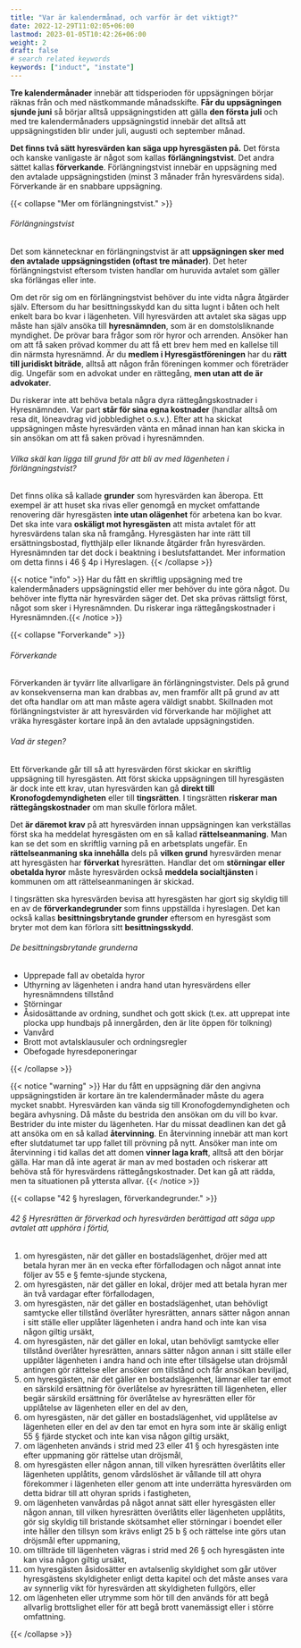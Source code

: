 ```yaml
---
title: "Var är kalendermånad, och varför är det viktigt?"
date: 2022-12-29T11:02:05+06:00
lastmod: 2023-01-05T10:42:26+06:00
weight: 2
draft: false
# search related keywords
keywords: ["induct", "instate"]
---
```


**Tre kalendermånader** innebär att tidsperioden för uppsägningen börjar räknas från och med nästkommande månadsskifte. **Får du uppsägningen sjunde juni** så börjar alltså uppsägningstiden att gälla **den första juli** och med tre kalendermånaders uppsägningstid innebär det alltså att uppsägningstiden blir under juli, augusti och september månad.


**Det finns två sätt hyresvärden kan säga upp hyresgästen på.** Det första och kanske vanligaste är något som kallas **förlängningstvist**. Det andra sättet kallas **förverkande**. Förlängningstvist innebär en uppsägning med den avtalade uppsägningstiden (minst 3 månader från hyresvärdens sida). Förverkande är en snabbare uppsägning.

{{< collapse "Mer om förlängningstvist." >}}
###### Förlängningstvist
Det som kännetecknar en förlängningstvist är att **uppsägningen sker med den avtalade uppsägningstiden (oftast tre månader)**. Det heter förlängningstvist eftersom tvisten handlar om huruvida avtalet som gäller ska förlängas eller inte.

Om det rör sig om en förlängningstvist behöver du inte vidta några åtgärder själv. Eftersom du har besittningsskydd kan du sitta lugnt i båten och helt enkelt bara bo kvar i lägenheten. Vill hyresvärden att avtalet ska sägas upp måste han själv ansöka till **hyresnämnden**, som är en domstolsliknande myndighet. De prövar bara frågor som rör hyror och arrenden. Ansöker han om att få saken prövad kommer du att få ett brev hem med en kallelse till din närmsta hyresnämnd. Är du **medlem i Hyresgästföreningen** har du **rätt till juridiskt biträde**, alltså att någon från föreningen kommer och företräder dig. Ungefär som en advokat under en rättegång, **men utan att de är advokater**.

Du riskerar inte att behöva betala några dyra rättegångskostnader i Hyresnämnden. Var part **står för sina egna kostnader** (handlar alltså om resa dit, löneavdrag vid jobbledighet o.s.v.). Efter att ha skickat uppsägningen måste hyresvärden vänta en månad innan han kan skicka in sin ansökan om att få saken prövad i hyresnämnden.





###### Vilka skäl kan ligga till grund för att bli av med lägenheten i förlängningstvist?
Det finns olika så kallade **grunder** som hyresvärden kan åberopa. Ett exempel är att huset ska rivas eller genomgå en mycket omfattande renovering där hyresgästen **inte utan olägenhet** för arbetena kan bo kvar. Det ska inte vara **oskäligt mot hyresgästen** att mista avtalet för att hyresvärdens talan ska nå framgång. Hyresgästen har inte rätt till ersättningsbostad, flytthjälp eller liknande åtgärder från hyresvärden. Hyresnämnden tar det dock i beaktning i beslutsfattandet. Mer information om detta finns i 46 § 4p i Hyreslagen.
{{< /collapse >}}

{{< notice "info" >}}
Har du fått en skriftlig uppsägning med tre kalendermånaders uppsägningstid eller mer behöver du inte göra något. Du behöver inte flytta när hyresvärden säger det. Det ska prövas rättsligt först, något som sker i Hyresnämnden. Du riskerar inga rättegångskostnader i Hyresnämnden.{{< /notice >}}



{{< collapse "Forverkande" >}}
###### Förverkande

Förverkanden är tyvärr lite allvarligare än förlängningstvister. Dels på grund av konsekvenserna man kan drabbas av, men framför allt på grund av att det ofta handlar om att man måste agera väldigt snabbt. Skillnaden mot förlängningstvister är att hyresvärden vid förverkande har möjlighet att vräka hyresgäster kortare inpå än den avtalade uppsägningstiden.


###### Vad är stegen?

Ett förverkande går till så att hyresvärden först skickar en skriftlig uppsägning till hyresgästen. Att först skicka uppsägningen till hyresgästen är dock inte ett krav, utan hyresvärden kan gå **direkt till Kronofogdemyndigheten** eller till **tingsrätten**. I tingsrätten **riskerar man rättegångskostnader** om man skulle förlora målet.

Det **är däremot krav** på att hyresvärden innan uppsägningen kan verkställas först ska ha meddelat hyresgästen om en så kallad **rättelseanmaning**. Man kan se det som en skriftlig varning på en arbetsplats ungefär. En **rättelseanmaning ska innehålla** dels på **vilken grund** hyresvärden menar att hyresgästen har **förverkat** hyresrätten. Handlar det om **störningar eller obetalda hyror** måste hyresvärden också **meddela socialtjänsten** i kommunen om att rättelseanmaningen är skickad.

I tingsrätten ska hyresvärden bevisa att hyresgästen har gjort sig skyldig till en av de **förverkandegrunder** som finns uppställda i hyreslagen. Det kan också kallas **besittningsbrytande grunder** eftersom en hyresgäst som bryter mot dem kan förlora sitt **besittningsskydd**.

###### De besittningsbrytande grunderna
- Upprepade fall av obetalda hyror
- Uthyrning av lägenheten i andra hand utan hyresvärdens eller hyresnämndens tillstånd
- Störningar
- Åsidosättande av ordning, sundhet och gott skick (t.ex. att upprepat inte plocka upp hundbajs på innergården, den är lite öppen för tolkning)
- Vanvård
- Brott mot avtalsklausuler och ordningsregler
- Obefogade hyresdeponeringar

{{< /collapse >}}

{{< notice "warning" >}}
  Har du fått en uppsägning där den angivna uppsägningstiden är kortare än tre kalendermånader måste du agera mycket snabbt. Hyresvärden kan vända sig till Kronofogdemyndigheten och begära avhysning. Då måste du bestrida den ansökan om du vill bo kvar. Bestrider du inte mister du lägenheten. Har du missat deadlinen kan det gå att ansöka om en så kallad **återvinning**. En återvinning innebär att man kort efter slutdatumet tar upp fallet till prövning på nytt. Ansöker man inte om återvinning i tid kallas det att domen **vinner laga kraft**, alltså att den börjar gälla. Har man då inte agerat är man av med bostaden och riskerar att behöva stå för hyresvärdens rättegångskostnader. Det kan gå att rädda, men ta situationen på yttersta allvar.
{{< /notice >}}

{{< collapse "42 § hyreslagen, förverkandegrunder." >}}

###### 42 §   Hyresrätten är förverkad och hyresvärden berättigad att säga upp avtalet att upphöra i förtid,
   1. om hyresgästen, när det gäller en bostadslägenhet, dröjer med att betala hyran mer än en vecka efter förfallodagen och något annat inte följer av 55 e § femte-sjunde styckena,
   2. om hyresgästen, när det gäller en lokal, dröjer med att betala hyran mer än två vardagar efter förfallodagen,
   3. om hyresgästen, när det gäller en bostadslägenhet, utan behövligt samtycke eller tillstånd överlåter hyresrätten, annars sätter någon annan i sitt ställe eller upplåter lägenheten i andra hand och inte kan visa någon giltig ursäkt,
   4. om hyresgästen, när det gäller en lokal, utan behövligt samtycke eller tillstånd överlåter hyresrätten, annars sätter någon annan i sitt ställe eller upplåter lägenheten i andra hand och inte efter tillsägelse utan dröjsmål antingen gör rättelse eller ansöker om tillstånd och får ansökan beviljad,
   5. om hyresgästen, när det gäller en bostadslägenhet, lämnar eller tar emot en särskild ersättning för överlåtelse av hyresrätten till lägenheten, eller begär särskild ersättning för överlåtelse av hyresrätten eller för upplåtelse av lägenheten eller en del av den,
   6. om hyresgästen, när det gäller en bostadslägenhet, vid upplåtelse av lägenheten eller en del av den tar emot en hyra som inte är skälig enligt 55 § fjärde stycket och inte kan visa någon giltig ursäkt,
   7. om lägenheten används i strid med 23 eller 41 § och hyresgästen inte efter uppmaning gör rättelse utan dröjsmål,
   8. om hyresgästen eller någon annan, till vilken hyresrätten överlåtits eller lägenheten upplåtits, genom vårdslöshet är vållande till att ohyra förekommer i lägenheten eller genom att inte underrätta hyresvärden om detta bidrar till att ohyran sprids i fastigheten,
   9. om lägenheten vanvårdas på något annat sätt eller hyresgästen eller någon annan, till vilken hyresrätten överlåtits eller lägenheten upplåtits, gör sig skyldig till bristande skötsamhet eller störningar i boendet eller inte håller den tillsyn som krävs enligt 25 b § och rättelse inte görs utan dröjsmål efter uppmaning,
   10. om tillträde till lägenheten vägras i strid med 26 § och hyresgästen inte kan visa någon giltig ursäkt,
   11. om hyresgästen åsidosätter en avtalsenlig skyldighet som går utöver hyresgästens skyldigheter enligt detta kapitel och det måste anses vara av synnerlig vikt för hyresvärden att skyldigheten fullgörs, eller
   12. om lägenheten eller utrymme som hör till den används för att begå allvarlig brottslighet eller för att begå brott vanemässigt eller i större omfattning.

   {{< /collapse >}}
